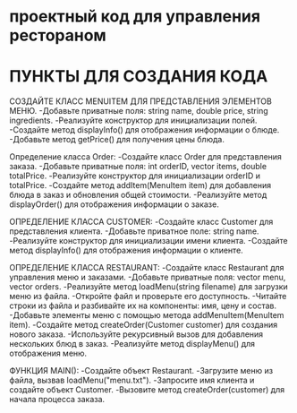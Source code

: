 # проектный код для управления рестораном
# ПУНКТЫ ДЛЯ СОЗДАНИЯ КОДА 
СОЗДАЙТЕ КЛАСС MENUITEM ДЛЯ ПРЕДСТАВЛЕНИЯ ЭЛЕМЕНТОВ МЕНЮ.
-Добавьте приватные поля: string name, double price, string ingredients.
-Реализуйте конструктор для инициализации полей.
-Создайте метод displayInfo() для отображения информации о блюде.
-Добавьте метод getPrice() для получения цены блюда.
   
Определение класса Order:
-Создайте класс Order для представления заказа.
-Добавьте приватные поля: int orderID, vector<MenuItem> items, double totalPrice.
-Реализуйте конструктор для инициализации orderID и totalPrice.
-Создайте метод addItem(MenuItem item) для добавления блюда в заказ и обновления общей стоимости.
-Реализуйте метод displayOrder() для отображения информации о заказе.

ОПРЕДЕЛЕНИЕ КЛАССА CUSTOMER:
-Создайте класс Customer для представления клиента.
-Добавьте приватное поле: string name.
-Реализуйте конструктор для инициализации имени клиента.
-Создайте метод displayInfo() для отображения информации о клиенте.

ОПРЕДЕЛЕНИЕ КЛАССА RESTAURANT:
-Создайте класс Restaurant для управления меню и заказами.
-Добавьте приватные поля: vector<MenuItem> menu, vector<Order> orders.
-Реализуйте метод loadMenu(string filename) для загрузки меню из файла.
-Откройте файл и проверьте его доступность.
-Читайте строки из файла и разбивайте их на компоненты: имя, цену и состав.
-Добавьте элементы меню с помощью метода addMenuItem(MenuItem item).
-Создайте метод createOrder(Customer customer) для создания нового заказа.
-Используйте рекурсивный вызов для добавления нескольких блюд в заказ.
-Реализуйте метод displayMenu() для отображения меню.

ФУНКЦИЯ MAIN():
-Создайте объект Restaurant.
-Загрузите меню из файла, вызвав loadMenu("menu.txt").
-Запросите имя клиента и создайте объект Customer.
-Вызовите метод createOrder(customer) для начала процесса заказа.
